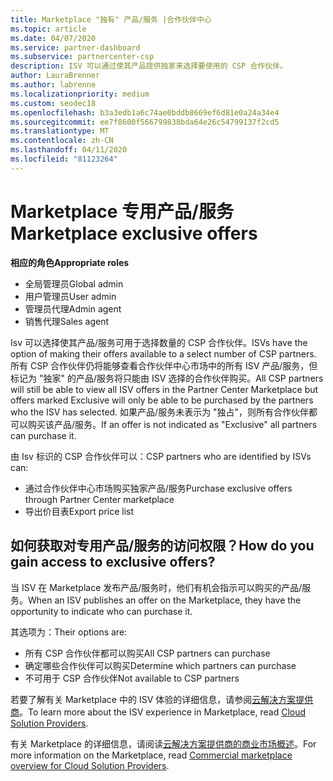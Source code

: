 ```yaml
---
title: Marketplace "独有" 产品/服务 |合作伙伴中心
ms.topic: article
ms.date: 04/07/2020
ms.service: partner-dashboard
ms.subservice: partnercenter-csp
description: ISV 可以通过使其产品提供独家来选择要使用的 CSP 合作伙伴。
author: LauraBrenner
ms.author: labrenne
ms.localizationpriority: medium
ms.custom: seodec18
ms.openlocfilehash: b3a3edb1a6c74ae0bddb8669ef6d81e0a24a34e4
ms.sourcegitcommit: ee7f8600f566799838bda64e26c54799137f2cd5
ms.translationtype: MT
ms.contentlocale: zh-CN
ms.lasthandoff: 04/11/2020
ms.locfileid: "81123264"
---
```

# <a name="marketplace-exclusive-offers"></a><span data-ttu-id="3c74f-103">Marketplace 专用产品/服务</span><span class="sxs-lookup"><span data-stu-id="3c74f-103">Marketplace exclusive offers</span></span>

<span data-ttu-id="3c74f-104">**相应的角色**</span><span class="sxs-lookup"><span data-stu-id="3c74f-104">**Appropriate roles**</span></span>
-    <span data-ttu-id="3c74f-105">全局管理员</span><span class="sxs-lookup"><span data-stu-id="3c74f-105">Global admin</span></span>
-    <span data-ttu-id="3c74f-106">用户管理员</span><span class="sxs-lookup"><span data-stu-id="3c74f-106">User admin</span></span>
-    <span data-ttu-id="3c74f-107">管理员代理</span><span class="sxs-lookup"><span data-stu-id="3c74f-107">Admin agent</span></span>
-    <span data-ttu-id="3c74f-108">销售代理</span><span class="sxs-lookup"><span data-stu-id="3c74f-108">Sales agent</span></span>

<span data-ttu-id="3c74f-109">Isv 可以选择使其产品/服务可用于选择数量的 CSP 合作伙伴。</span><span class="sxs-lookup"><span data-stu-id="3c74f-109">ISVs have the option of making their offers available to a select number of CSP partners.</span></span> <span data-ttu-id="3c74f-110">所有 CSP 合作伙伴仍将能够查看合作伙伴中心市场中的所有 ISV 产品/服务，但标记为 "独家" 的产品/服务将只能由 ISV 选择的合作伙伴购买。</span><span class="sxs-lookup"><span data-stu-id="3c74f-110">All CSP partners will still be able to view all ISV offers in the Partner Center Marketplace but offers marked Exclusive will only be able to be purchased by the partners who the ISV has selected.</span></span> <span data-ttu-id="3c74f-111">如果产品/服务未表示为 "独占"，则所有合作伙伴都可以购买该产品/服务。</span><span class="sxs-lookup"><span data-stu-id="3c74f-111">If an offer is not indicated as "Exclusive" all partners can purchase it.</span></span>

<span data-ttu-id="3c74f-112">由 Isv 标识的 CSP 合作伙伴可以：</span><span class="sxs-lookup"><span data-stu-id="3c74f-112">CSP partners who are identified by ISVs can:</span></span>

- <span data-ttu-id="3c74f-113">通过合作伙伴中心市场购买独家产品/服务</span><span class="sxs-lookup"><span data-stu-id="3c74f-113">Purchase exclusive offers through Partner Center marketplace</span></span>
- <span data-ttu-id="3c74f-114">导出价目表</span><span class="sxs-lookup"><span data-stu-id="3c74f-114">Export price list</span></span>

## <a name="how-do-you-gain-access-to-exclusive-offers"></a><span data-ttu-id="3c74f-115">如何获取对专用产品/服务的访问权限？</span><span class="sxs-lookup"><span data-stu-id="3c74f-115">How do you gain access to exclusive offers?</span></span>

<span data-ttu-id="3c74f-116">当 ISV 在 Marketplace 发布产品/服务时，他们有机会指示可以购买的产品/服务。</span><span class="sxs-lookup"><span data-stu-id="3c74f-116">When an ISV publishes an offer on the Marketplace, they have the opportunity to indicate who can purchase it.</span></span> 

<span data-ttu-id="3c74f-117">其选项为：</span><span class="sxs-lookup"><span data-stu-id="3c74f-117">Their options are:</span></span>

- <span data-ttu-id="3c74f-118">所有 CSP 合作伙伴都可以购买</span><span class="sxs-lookup"><span data-stu-id="3c74f-118">All CSP partners can purchase</span></span>
- <span data-ttu-id="3c74f-119">确定哪些合作伙伴可以购买</span><span class="sxs-lookup"><span data-stu-id="3c74f-119">Determine which partners can purchase</span></span>
- <span data-ttu-id="3c74f-120">不可用于 CSP 合作伙伴</span><span class="sxs-lookup"><span data-stu-id="3c74f-120">Not available to CSP partners</span></span>

<span data-ttu-id="3c74f-121">若要了解有关 Marketplace 中的 ISV 体验的详细信息，请参阅[云解决方案提供商](https://docs.microsoft.com/azure/marketplace/cloud-solution-providers)。</span><span class="sxs-lookup"><span data-stu-id="3c74f-121">To learn more about the ISV experience in Marketplace, read [Cloud Solution Providers](https://docs.microsoft.com/azure/marketplace/cloud-solution-providers).</span></span>

<span data-ttu-id="3c74f-122">有关 Marketplace 的详细信息，请阅读[云解决方案提供商的商业市场概述](csp-commercial-marketplace-overview.md)。</span><span class="sxs-lookup"><span data-stu-id="3c74f-122">For more information on the Marketplace, read [Commercial marketplace overview for Cloud Solution Providers](csp-commercial-marketplace-overview.md).</span></span>
